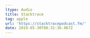 ```yaml
---
ltype: Audio
title: Stacktrace
tag: apple
url: 'https://stacktracepodcast.fm/'
date: 2019-05-30T00:32:36.067Z
---
```


